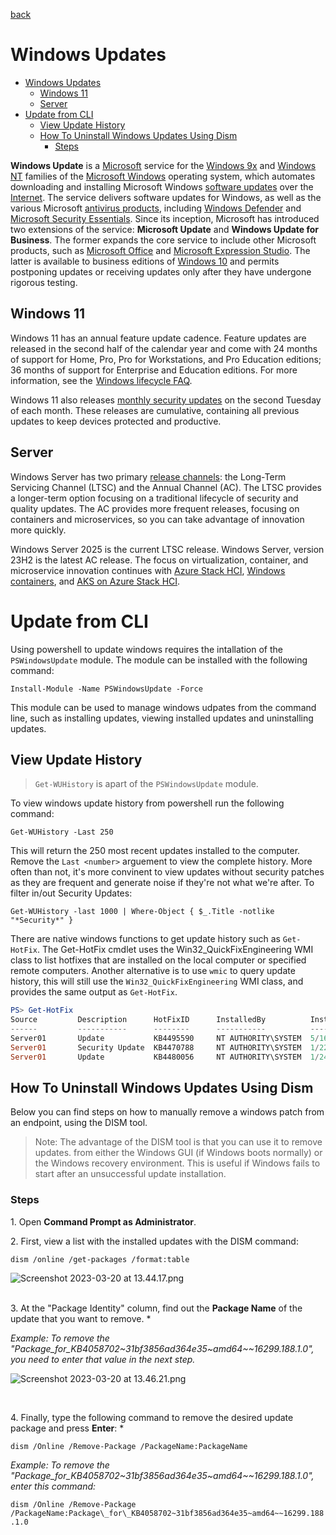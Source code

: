 [back](./README.md)
# Windows Updates

- [Windows Updates](#windows-updates)
  - [Windows 11](#windows-11)
  - [Server](#server)
- [Update from CLI](#update-from-cli)
  - [View Update History](#view-update-history)
  - [How To Uninstall Windows Updates Using Dism](#how-to-uninstall-windows-updates-using-dism)
    - [Steps](#steps)


**Windows Update** is a [Microsoft](https://en.wikipedia.org/wiki/Microsoft "Microsoft") service for the [Windows 9x](https://en.wikipedia.org/wiki/Windows_9x "Windows 9x") and [Windows NT](https://en.wikipedia.org/wiki/Windows_NT "Windows NT") families of the [Microsoft Windows](https://en.wikipedia.org/wiki/Microsoft_Windows "Microsoft Windows") operating system, which automates downloading and installing Microsoft Windows [software updates](https://en.wikipedia.org/wiki/Software_update "Software update") over the [Internet](https://en.wikipedia.org/wiki/Internet "Internet"). The service delivers software updates for Windows, as well as the various Microsoft [antivirus products](https://en.wikipedia.org/wiki/Antivirus_software "Antivirus software"), including [Windows Defender](https://en.wikipedia.org/wiki/Windows_Defender "Windows Defender") and [Microsoft Security Essentials](https://en.wikipedia.org/wiki/Microsoft_Security_Essentials "Microsoft Security Essentials"). Since its inception, Microsoft has introduced two extensions of the service: **Microsoft Update** and **Windows Update for Business**. The former expands the core service to include other Microsoft products, such as [Microsoft Office](https://en.wikipedia.org/wiki/Microsoft_Office "Microsoft Office") and [Microsoft Expression Studio](https://en.wikipedia.org/wiki/Microsoft_Expression_Studio "Microsoft Expression Studio"). The latter is available to business editions of [Windows 10](https://en.wikipedia.org/wiki/Windows_10 "Windows 10") and permits postponing updates or receiving updates only after they have undergone rigorous testing.

## Windows 11

Windows 11 has an annual feature update cadence. Feature updates are released in the second half of the calendar year and come with 24 months of support for Home, Pro, Pro for Workstations, and Pro Education editions; 36 months of support for Enterprise and Education editions. For more information, see the  [Windows lifecycle FAQ](https://support.microsoft.com/help/13853).

Windows 11 also releases [monthly security updates](https://techcommunity.microsoft.com/t5/windows-it-pro-blog/windows-monthly-updates-explained/ba-p/3773544) on the second Tuesday of each month. These releases are cumulative, containing all previous updates to keep devices protected and productive.

## Server 

Windows Server has two primary [release channels](https://learn.microsoft.com/en-us/windows-server/get-started/servicing-channels-comparison): the Long-Term Servicing Channel (LTSC) and the Annual Channel (AC). The LTSC provides a longer-term option focusing on a traditional lifecycle of security and quality updates. The AC provides more frequent releases, focusing on containers and microservices, so you can take advantage of innovation more quickly.

Windows Server 2025 is the current LTSC release. Windows Server, version 23H2 is the latest AC release. The focus on virtualization, container, and microservice innovation continues with [Azure Stack HCI](https://learn.microsoft.com/en-us/azure-stack/hci/), [Windows containers](https://learn.microsoft.com/en-us/virtualization/windowscontainers/), and [AKS on Azure Stack HCI](https://learn.microsoft.com/en-us/azure-stack/aks-hci/).

# Update from CLI

Using powershell to update windows requires the intallation of the `PSWindowsUpdate` module. The module can be installed with the following command: 

`Install-Module -Name PSWindowsUpdate -Force`

This module can be used to manage windows udpates from the command line, such as installing updates, viewing installed updates and uninstalling updates. 

## View Update History

> `Get-WUHistory` is apart of the `PSWindowsUpdate` module. 

To view windows update history from powershell run the following command: 

`Get-WUHistory -Last 250`

This will return the 250 most recent updates installed to the computer. Remove the `Last <number>` arguement to view the complete history. More often than not, it's more convinent to view updates without security patches as they are frequent and generate noise if they're not what we're after. To filter in/out Security Updates: 

`Get-WUHistory -last 1000 | Where-Object { $_.Title -notlike "*Security*" }`

There are native windows functions to get update history such as `Get-HotFix`. The Get-HotFix cmdlet uses the Win32_QuickFixEngineering WMI class to list hotfixes that are installed on the local computer or specified remote computers. Another alternative is to use `wmic` to query update history, this will still use the `Win32_QuickFixEngineering` WMI class, and provides the same output as `Get-HotFix`. 

```ps1
PS> Get-HotFix
Source         Description      HotFixID      InstalledBy          InstalledOn
------         -----------      --------      -----------          -----------
Server01       Update           KB4495590     NT AUTHORITY\SYSTEM  5/16/2019 00:00:00
Server01       Security Update  KB4470788     NT AUTHORITY\SYSTEM  1/22/2019 00:00:00
Server01       Update           KB4480056     NT AUTHORITY\SYSTEM  1/24/2019 00:00:00
```



## How To Uninstall Windows Updates Using Dism

Below you can find steps on how to manually remove a windows patch from an endpoint, using the DISM tool.  
  
> Note: The advantage of the DISM tool is that you can use it to remove updates. from either the Windows GUI (if Windows boots normally) or the Windows recovery environment. This is useful if Windows fails to start after an unsuccessful update installation.

### Steps

1\. Open **Command Prompt as Administrator**.

2\. First, view a list with the installed updates with the DISM command:

`dism /online /get-packages /format:table`

  
![Screenshot 2023-03-20 at 13.44.17.png](https://forums.ivanti.com/servlet/rtaImage?eid=ka1UL000000uyO5&feoid=00N1B00000B8iqE&refid=0EM4O000004byqB)  
 

3\. At the "Package Identity" column, find out the **Package Name** of the update that you want to remove. \*

_Example: To remove the "Package\_for\_KB4058702~31bf3856ad364e35~amd64~~16299.188.1.0", you need to enter that value in the next step._  
  
![Screenshot 2023-03-20 at 13.46.21.png](https://forums.ivanti.com/servlet/rtaImage?eid=ka1UL000000uyO5&feoid=00N1B00000B8iqE&refid=0EM4O000004byqu)

 

4\. Finally, type the following command to remove the desired update package and press **Enter**: \*

`dism /Online /Remove-Package /PackageName:PackageName`

_Example: To remove the "Package\_for\_KB4058702~31bf3856ad364e35~amd64~~16299.188.1.0", enter this command:_

`dism /Online /Remove-Package /PackageName:Package\_for\_KB4058702~31bf3856ad364e35~amd64~~16299.188.1.0`